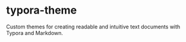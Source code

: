 # typora-theme
Custom themes for creating readable and intuitive text documents with Typora and Markdown.
